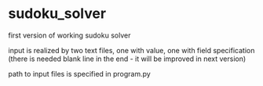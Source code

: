 # sudoku_solver

first version of working sudoku solver

input is realized by two text files, one with value, one with field specification (there is needed blank line in the end - it will be improved in next version)

path to input files is specified in program.py